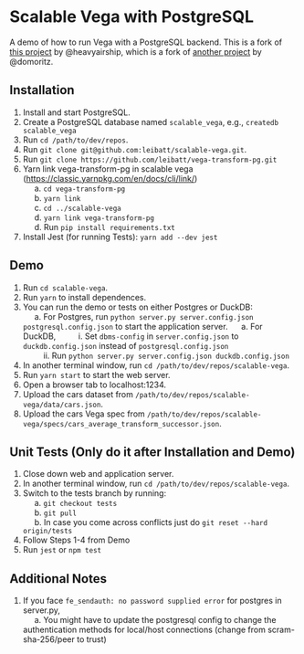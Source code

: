 # Scalable Vega with PostgreSQL

A demo of how to run Vega with a PostgreSQL backend. This is a fork of [this project](https://github.com/heavyairship/scalable-vega) by @heavyairship, which is a fork of [another project](https://github.com/vega/scalable-vega) by @domoritz.

## Installation
1. Install and start PostgreSQL.
2. Create a PostgreSQL database named `scalable_vega`, e.g., `createdb scalable_vega`
3. Run `cd /path/to/dev/repos`.
4. Run `git clone git@github.com:leibatt/scalable-vega.git`.
5. Run `git clone https://github.com/leibatt/vega-transform-pg.git`
6. Yarn link vega-transform-pg in scalable vega (https://classic.yarnpkg.com/en/docs/cli/link/) <br>
&nbsp;&nbsp;&nbsp;&nbsp; a. `cd vega-transform-pg` <br>
&nbsp;&nbsp;&nbsp;&nbsp; b. `yarn link` <br>
&nbsp;&nbsp;&nbsp;&nbsp; c. `cd ../scalable-vega` <br>
&nbsp;&nbsp;&nbsp;&nbsp; d. `yarn link vega-transform-pg` <br>
&nbsp;&nbsp;&nbsp;&nbsp; d. Run `pip install requirements.txt` <br>
7. Install Jest (for running Tests): `yarn add --dev jest`

## Demo
1. Run `cd scalable-vega`.
2. Run `yarn` to install dependences.
3. You can run the demo or tests on either Postgres or DuckDB: <br>
&nbsp;&nbsp;&nbsp;&nbsp; a. For Postgres, run `python server.py server.config.json postgresql.config.json` to start the application server.
&nbsp;&nbsp;&nbsp;&nbsp; a. For DuckDB, 
&nbsp;&nbsp;&nbsp;&nbsp;&nbsp;&nbsp;&nbsp;&nbsp; i. Set `dbms-config` in `server.config.json` to `duckdb.config.json` instead of `postgresql.config.json` <br>
&nbsp;&nbsp;&nbsp;&nbsp;&nbsp;&nbsp;&nbsp;&nbsp; ii. Run `python server.py server.config.json duckdb.config.json` <br>
4. In another terminal window, run `cd /path/to/dev/repos/scalable-vega`.
5. Run `yarn start` to start the web server.
6. Open a browser tab to localhost:1234.
7. Upload the cars dataset from `/path/to/dev/repos/scalable-vega/data/cars.json`.
8. Upload the cars Vega spec from `/path/to/dev/repos/scalable-vega/specs/cars_average_transform_successor.json`.

## Unit Tests (Only do it after Installation and Demo)
1. Close down web and application server. 
2. In another terminal window, run `cd /path/to/dev/repos/scalable-vega`. 
3. Switch to the tests branch by running: <br> 
&nbsp;&nbsp;&nbsp;&nbsp; a. `git checkout tests` <br>
&nbsp;&nbsp;&nbsp;&nbsp; b. `git pull` <br>
&nbsp;&nbsp;&nbsp;&nbsp; b. In case you come across conflicts just do `git reset --hard origin/tests` <br>
4. Follow Steps 1-4 from Demo
5. Run `jest` or `npm test`

## Additional Notes
1. If you face `fe_sendauth: no password supplied error` for postgres in server.py, <br>
&nbsp;&nbsp;&nbsp;&nbsp; a. You might have to update the postgresql config to change the authentication methods for local/host connections (change from scram-sha-256/peer to trust)
